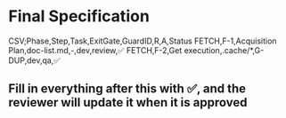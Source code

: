 # Final Specification

CSV;Phase,Step,Task,ExitGate,GuardID,R,A,Status
FETCH,F-1,Acquisition Plan,doc-list.md,-,dev,review,✅
FETCH,F-2,Get execution,.cache/\*,G-DUP,dev,qa,✅

## Fill in everything after this with ✅, and the reviewer will update it when it is approved
